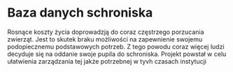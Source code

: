 # Baza danych schroniska
Rosnące koszty życia doprowadzją do coraz częstrzego porzucania zwierząt. Jest to skutek braku możliwości na zapewnienie swojemu podopiecznemu podstawowych potrzeb. Z
tego powodu coraz więcej ludzi decyduje się na oddanie swoje pupila do schroniska. Projekt powstał w celu ułatwienia zarządzania tej jakże potrzebnej w tyvh czasach 
instytucji 


